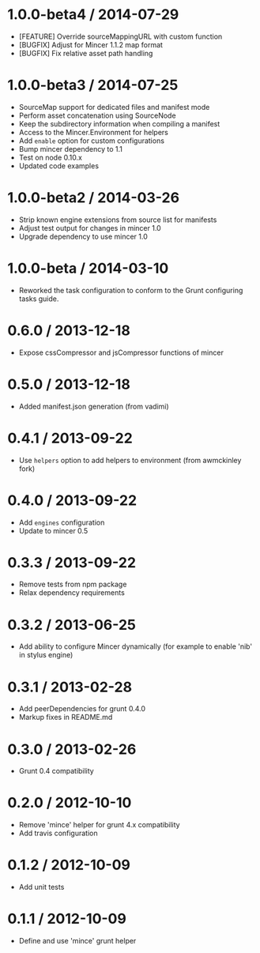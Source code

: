 
1.0.0-beta4 / 2014-07-29
==================

 * [FEATURE] Override sourceMappingURL with custom function
 * [BUGFIX] Adjust for Mincer 1.1.2 map format
 * [BUGFIX] Fix relative asset path handling

1.0.0-beta3 / 2014-07-25
==================

 * SourceMap support for dedicated files and manifest mode
 * Perform asset concatenation using SourceNode
 * Keep the subdirectory information when compiling a manifest
 * Access to the Mincer.Environment for helpers
 * Add `enable` option for custom configurations
 * Bump mincer dependency to 1.1
 * Test on node 0.10.x
 * Updated code examples

1.0.0-beta2 / 2014-03-26 
==================

 * Strip known engine extensions from source list for manifests
 * Adjust test output for changes in mincer 1.0
 * Upgrade dependency to use mincer 1.0

1.0.0-beta / 2014-03-10 
==================

 * Reworked the task configuration to conform to the Grunt configuring tasks guide.

0.6.0 / 2013-12-18
==================

 * Expose cssCompressor and jsCompressor functions of mincer

0.5.0 / 2013-12-18
==================

 * Added manifest.json generation (from vadimi)

0.4.1 / 2013-09-22 
==================

 * Use `helpers` option to add helpers to environment (from awmckinley fork)

0.4.0 / 2013-09-22 
==================

 * Add `engines` configuration
 * Update to mincer 0.5

0.3.3 / 2013-09-22 
==================

 * Remove tests from npm package
 * Relax dependency requirements

0.3.2 / 2013-06-25 
==================

 * Add ability to configure Mincer dynamically (for example to enable 'nib' in stylus engine)

0.3.1 / 2013-02-28 
==================

 * Add peerDependencies for grunt 0.4.0
 * Markup fixes in README.md

0.3.0 / 2013-02-26 
==================

 * Grunt 0.4 compatibility

0.2.0 / 2012-10-10 
==================

  * Remove 'mince' helper for grunt 4.x compatibility
  * Add travis configuration

0.1.2 / 2012-10-09 
==================

  * Add unit tests

0.1.1 / 2012-10-09 
==================

  * Define and use 'mince' grunt helper
